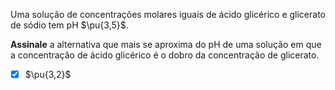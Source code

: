 Uma solução de concentrações molares iguais de ácido glicérico e glicerato de sódio tem pH $\pu{3,5}$.

**Assinale** a alternativa que mais se aproxima do pH de uma solução em que a concentração de ácido glicérico é o dobro da concentração de glicerato.

- [x] $\pu{3,2}$

